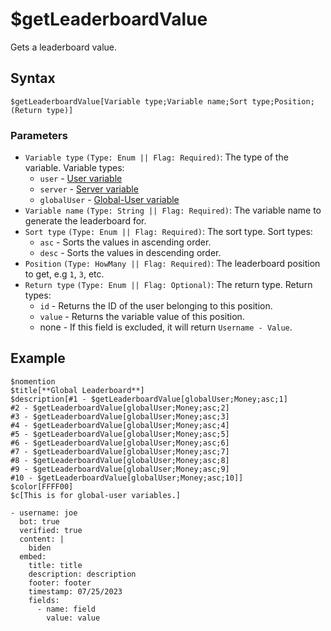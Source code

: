 # $getLeaderboardValue
Gets a leaderboard value.

## Syntax
```
$getLeaderboardValue[Variable type;Variable name;Sort type;Position;(Return type)]
```

### Parameters
- `Variable type` `(Type: Enum || Flag: Required)`: The type of the variable. Variable types:
  - `user` - [User variable](../guides/introduction/variables.md#user-variables)
  - `server` - [Server variable](../guides/introduction/variables.md#server-variables)
  - `globalUser` - [Global-User variable](../guides/introduction/variables.md#globalglobal-user-variables)
- `Variable name` `(Type: String || Flag: Required)`: The variable name to generate the leaderboard for.
- `Sort type` `(Type: Enum || Flag: Required)`: The sort type. Sort types:
  - `asc` - Sorts the values in ascending order.
  - `desc` - Sorts the values in descending order.
- `Position` `(Type: HowMany || Flag: Required)`: The leaderboard position to get, e.g `1`, `3`, etc.
- `Return type` `(Type: Enum || Flag: Optional)`: The return type. Return types:
  - `id` - Returns the ID of the user belonging to this position.
  - `value` - Returns the variable value of this position.
  - none - If this field is excluded, it will return `Username - Value`.

## Example
```
$nomention
$title[**Global Leaderboard**]
$description[#1 - $getLeaderboardValue[globalUser;Money;asc;1]
#2 - $getLeaderboardValue[globalUser;Money;asc;2]
#3 - $getLeaderboardValue[globalUser;Money;asc;3]
#4 - $getLeaderboardValue[globalUser;Money;asc;4]
#5 - $getLeaderboardValue[globalUser;Money;asc;5]
#6 - $getLeaderboardValue[globalUser;Money;asc;6]
#7 - $getLeaderboardValue[globalUser;Money;asc;7]
#8 - $getLeaderboardValue[globalUser;Money;asc;8]
#9 - $getLeaderboardValue[globalUser;Money;asc;9]
#10 - $getLeaderboardValue[globalUser;Money;asc;10]]
$color[FFFF00]
$c[This is for global-user variables.]
```

```discord yaml
- username: joe
  bot: true
  verified: true
  content: |
    biden
  embed:
    title: title
    description: description
    footer: footer
    timestamp: 07/25/2023
    fields:
      - name: field
        value: value
```
